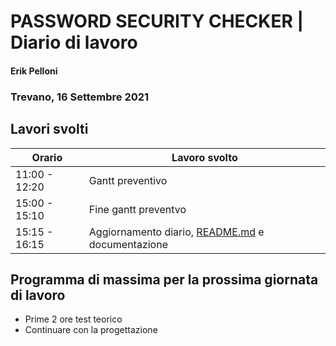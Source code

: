 # PASSWORD SECURITY CHECKER | Diario di lavoro
#### Erik Pelloni
### Trevano, 16 Settembre 2021

## Lavori svolti


|Orario        |Lavoro svolto                                                   |
|--------------|----------------------------------------------------------------|
|11:00 - 12:20 |Gantt preventivo                                                |
|15:00 - 15:10 |Fine gantt preventvo                                            |
|15:15 - 16:15 |Aggiornamento diario, [README.md](../README.md) e documentazione|

[//]: <> (##  Problemi riscontrati e soluzioni adottate)


[//]: <> (##  Punto della situazione rispetto alla pianificazione)


## Programma di massima per la prossima giornata di lavoro
+ Prime 2 ore test teorico
+ Continuare con la progettazione